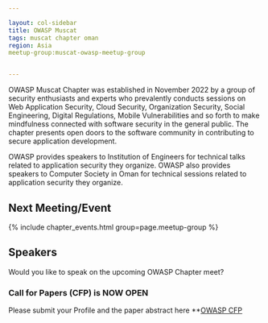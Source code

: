 ```yaml
---

layout: col-sidebar
title: OWASP Muscat
tags: muscat chapter oman
region: Asia
meetup-group:muscat-owasp-meetup-group


---
```



OWASP Muscat Chapter was established in November 2022 by a group of security enthusiasts and experts who prevalently conducts sessions on Web Application Security, Cloud Security, Organization Security, Social Engineering, Digital Regulations, Mobile Vulnerabilities and so forth to make mindfulness connected with software security in the general public. The chapter presents open doors to the software community in contributing to secure application development.

OWASP provides speakers to Institution of Engineers for technical talks related to application security they organize. OWASP also provides speakers to Computer Society in Oman for technical sessions related to application security they organize.


Next Meeting/Event <!-- You should keep this section as it will populate your meetup events -->
---------------------
{% include chapter_events.html group=page.meetup-group %}

## Speakers

Would you like to speak on the upcoming OWASP Chapter meet?

### Call for Papers (CFP) is NOW OPEN

Please submit your Profile and the paper abstract here **[OWASP CFP](mailto:ananthakrishnan.krishnakumarsreeja@owasp.org)

